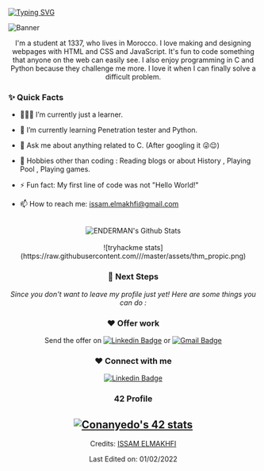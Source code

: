 
[![Typing SVG](https://readme-typing-svg.herokuapp.com?font=Robot-Bold&size=30&color=330033&center=true&vCenter=true&width=900&height=110&lines=Issam+ELMAKHFI;Programmer;Pentester;Tech-savvy+person+from+Morocco)](https://git.io/typing-svg)

![Banner](https://blogger.googleusercontent.com/img/a/AVvXsEhMXgx-VGdLvSTeH0WuPHYvsRVVhCwpcbOJlGx7_5OGATCky1MnJEKLiBplhLKk4bkPftH030ZRSV6qQ-F_Hr316opyNTnIoiQ9V4wn_g07a57kpYKCz3VDZuzd0vGvF0jqCcnun_2LLqhga3JfURcnMqmYC2ocsvdlF8renewy6FAbt7xlRek7ghcJ=s1012)


<div align="center">
I'm a student at 1337, who lives in Morocco. I love making and designing webpages with HTML   and CSS  and  JavaScript.  It's fun to code something that anyone on the web can easily see. I also enjoy programming in C and Python because they challenge me more. I love it when I can finally solve a difficult problem.
 </div>

  
### ✨ Quick Facts

- 👨🏽‍💻 I’m currently just a learner.

- 🌱 I’m currently learning Penetration tester and Python.
<!--- 🤔 I’m looking for help for my future MERN projects.-->

- 💬 Ask me about anything related to C. (After googling it 😜😌)

- 🎿 Hobbies other than coding : Reading blogs or about History , Playing Pool , Playing games.

- ⚡ Fun fact: My first line of code was not "Hello World!"

- 📫 How to reach me: issam.elmakhfi@gmail.com

<div align="center">
</br>
<img align="center" src="https://github-readme-stats.vercel.app/api?username=issamelmakhfi&include_all_commits=true&count_private=true&show_icons=true&line_height=20&title_color=7A7ADB&icon_color=2234AE&text_color=D3D3D3&bg_color=0,000000,130F40" alt="ENDERMAN's Github Stats">

</br>
</br>
![tryhackme stats](https://raw.githubusercontent.com/<chelby>/<chelby>/master/assets/thm_propic.png)


### 👣 Next Steps

_Since you don't want to leave my profile just yet! Here are some things you can do :_

### ❤️ Offer work 
Send the offer on [![Linkedin Badge](https://img.shields.io/badge/-Issam_Elmakhfi-blue?style=flat-square&logo=Linkedin&logoColor=white&link=https://www.linkedin.com/in/issam-elmakhfi-a842871b4/)](https://www.linkedin.com/in/issam-elmakhfi-a842871b4/)
or [![Gmail Badge](https://img.shields.io/badge/-issam.elmakhfi@gmail.com-c14438?style=flat-square&logo=Gmail&logoColor=white&link=mailto:issam.elmakhfi@gmail.com)](mailto:issam.elmakhfi@gmail.com)


### ❤️ Connect with me

[![Linkedin Badge](https://img.shields.io/badge/-Issam_Elmakhfi-blue?style=flat-square&logo=Linkedin&logoColor=white&link=https://www.linkedin.com/in/issam-elmakhfi-a842871b4/)](https://www.linkedin.com/in/issam-elmakhfi-a842871b4/)

<!--
**ENDERMAN/issamelmakhfi** is a ✨ _special_ ✨ repository because its `README.md` (this file) appears on your GitHub profile.
Here are some ideas to get you started:
- 🔭 I’m currently working on ...
- 🌱 I’m currently learning ...
- 👯 I’m looking to collaborate on ...
- 🤔 I’m looking for help with ...
- 💬 Ask me about ...
- 📫 How to reach me: ...
- 😄 Pronouns: ...
- ⚡ Fun fact: ...
-->

### 42 Profile

<!--
[![42 Profile Card](https://1337-readme-xi.vercel.app/api/profile?cursus=42cursus&dark=true&email=hide&login=ybouddou)](https://github.com/mohouyizme/1337-readme)
-->
[![Conanyedo's 42 stats](https://badge.mediaplus.ma/darkblue/ielmakhf)](https://github.com/oakoudad/badge42)
-----
Credits: [ISSAM ELMAKHFI](https://github.com/issamelmakhfi)


Last Edited on: 01/02/2022
